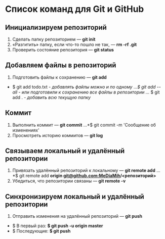 # Список команд для Git и GitHub

## Инициализируем репозиторий

1. Сделать папку репозиторием — **git init**
2. «Разгитить» папку, если что-то пошло не так, — **rm -rf .git**
3. Проверить состояние репозитория — **git status**

## Добавляем файлы в репозиторий

1. Подготовить файлы к сохранению — **git add**
* $ git add todo.txt - _добавлять файлы можно и по одному_
…*$ git add --all - _или подготовили к сохранению все файлы в репозитории_
…* $ git add . - _добавить всю текущую папку_

## Коммит

1. Выполнить коммит — __git commit__
…*$ git commit -m 'Сообщение об изменениях'
2. Просмотреть историю коммитов — __git log__

## Связываем локальный и удалённый репозитории

1. Привязать удалённый репозиторий к локальному — __git remote add__
…*$ git remote add **origin [git@github.com:MeDiaMih](https://github.com/MeDiaMih)/<репозиторий>**
2. Убедиться, что репозитории связаны — __git remote -v__


## Синхронизируем локальный и удалённый репозитории
1. Отправить изменения на удалённый репозиторий — **git push**
* $ В первый раз: __$ git push -u origin master__
* $ Последующие: __$ git push__